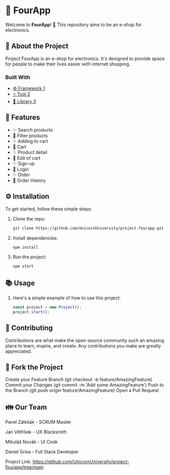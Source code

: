 # 🚀 FourApp

Welcome to **FourApp**! 🎉 This repository aims to be an e-shop for electronics.

## 📝 About the Project

Project FourApp is an e-shop for electronics. It's designed to provide space for people to make their lives easier with internet shopping.

### Built With

- [⚙️ Framework 1](https://link-to-framework.com)
- [⚡️ Tool 2](https://link-to-tool.com)
- [🚀 Library 3](https://link-to-library.com)

## 🌟 Features

- ✨ Search products
- 🚀 Filter products
- ✨ Adding to cart
- 🚀 Cart
- ✨ Product detail
- 🚀 Edit of cart
- ✨ Sign-up
- 🚀 Login
- ✨ Order
- 🚀 Order History

## ⚙️ Installation

To get started, follow these simple steps:

1. Clone the repo:
   ```bash
   git clone https://github.com/UnicornUniversity/project-fourapp.git
   
2. Install dependencies:
   ```bash
   npm install
   
3. Run the project:
   ```bash
   npm start

## 📚 Usage
1. Here's a simple example of how to use this project:
   ```javascript
   const project = new Project();
   project.start();

## 🤝 Contributing
Contributions are what make the open-source community such an amazing place to learn, inspire, and create. Any contributions you make are greatly appreciated.

## 🔱 Fork the Project
Create your Feature Branch (git checkout -b feature/AmazingFeature)
Commit your Changes (git commit -m 'Add some AmazingFeature')
Push to the Branch (git push origin feature/AmazingFeature)
Open a Pull Request

## 👪 Our Team
Pavel Zálešák - SCRUM Master

Jan Větříšek - UX Blacksmith

Mikuláš Novák - UI Cook

Daniel Grisa - Full Stack Developer

Project Link: https://github.com/UnicornUniversity/project-fourapp/tree/main
